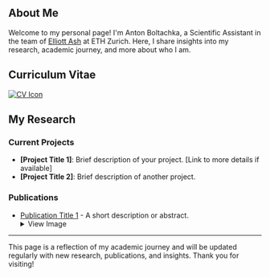 ## About Me

Welcome to my personal page! I'm Anton Boltachka, a Scientific Assistant in the team of [Elliott Ash](https://elliottash.com) at ETH Zurich. Here, I share insights into my research, academic journey, and more about who I am.

## Curriculum Vitae

[![CV Icon](link-to-cv-icon.png)](link-to-your-cv)

## My Research

### Current Projects

- **[Project Title 1]**: Brief description of your project. [Link to more details if available]
- **[Project Title 2]**: Brief description of another project.

### Publications

- [Publication Title 1](link-to-publication) - A short description or abstract. 
  <details><summary>View Image</summary>
  ![Publication Image](link-to-publication-image.png)
  </details>

---

This page is a reflection of my academic journey and will be updated regularly with new research, publications, and insights. Thank you for visiting!

